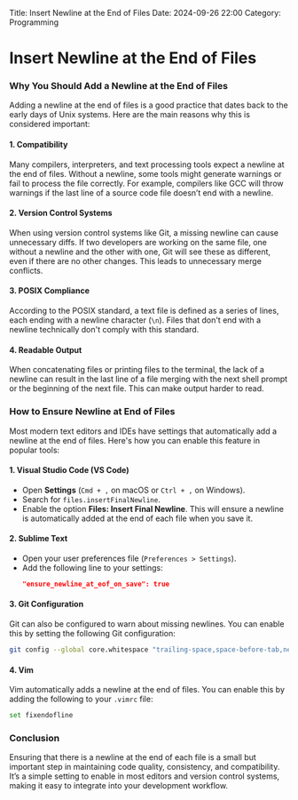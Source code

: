 Title: Insert Newline at the End of Files
Date: 2024-09-26 22:00
Category: Programming

# Insert Newline at the End of Files

### Why You Should Add a Newline at the End of Files

Adding a newline at the end of files is a good practice that dates back to the early days of Unix systems. Here are the main reasons why this is considered important:

#### 1. **Compatibility**
Many compilers, interpreters, and text processing tools expect a newline at the end of files. Without a newline, some tools might generate warnings or fail to process the file correctly. For example, compilers like GCC will throw warnings if the last line of a source code file doesn’t end with a newline.

#### 2. **Version Control Systems**
When using version control systems like Git, a missing newline can cause unnecessary diffs. If two developers are working on the same file, one without a newline and the other with one, Git will see these as different, even if there are no other changes. This leads to unnecessary merge conflicts.

#### 3. **POSIX Compliance**
According to the POSIX standard, a text file is defined as a series of lines, each ending with a newline character (`\n`). Files that don't end with a newline technically don't comply with this standard.

#### 4. **Readable Output**
When concatenating files or printing files to the terminal, the lack of a newline can result in the last line of a file merging with the next shell prompt or the beginning of the next file. This can make output harder to read.

### How to Ensure Newline at End of Files

Most modern text editors and IDEs have settings that automatically add a newline at the end of files. Here's how you can enable this feature in popular tools:

#### 1. **Visual Studio Code (VS Code)**
   - Open **Settings** (`Cmd + ,` on macOS or `Ctrl + ,` on Windows).
   - Search for `files.insertFinalNewline`.
   - Enable the option **Files: Insert Final Newline**. This will ensure a newline is automatically added at the end of each file when you save it.

#### 2. **Sublime Text**
   - Open your user preferences file (`Preferences > Settings`).
   - Add the following line to your settings:
     ```json
     "ensure_newline_at_eof_on_save": true
     ```

#### 3. **Git Configuration**
   Git can also be configured to warn about missing newlines. You can enable this by setting the following Git configuration:
   ```bash
   git config --global core.whitespace "trailing-space,space-before-tab,newline-at-end-of-file"
   ```

#### 4. **Vim**
   Vim automatically adds a newline at the end of files. You can enable this by adding the following to your `.vimrc` file:
   ```bash
   set fixendofline
   ```

### Conclusion

Ensuring that there is a newline at the end of each file is a small but important step in maintaining code quality, consistency, and compatibility. It’s a simple setting to enable in most editors and version control systems, making it easy to integrate into your development workflow.

